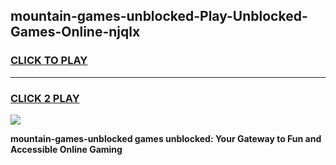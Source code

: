 
## mountain-games-unblocked-Play-Unblocked-Games-Online-njqlx
<h3>
<a href="https://premium76.site?title=mountain-games-unblocked&ref=25A">CLICK TO PLAY</a></h3>
<hr>

<h3>
<a href="https://premium76.site?title=mountain-games-unblocked&ref=25A">CLICK 2 PLAY</a>
  
</h3>

<a href="https://premium76.site?title=mountain-games-unblocked&ref=25A"><img src="https://clearcache.store/games.png"></a>


**mountain-games-unblocked games unblocked: Your Gateway to Fun and Accessible Online Gaming**
